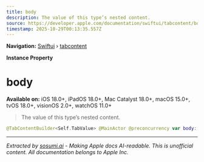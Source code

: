 ```yaml
---
title: body
description: The value of this type’s nested content.
source: https://developer.apple.com/documentation/swiftui/tabcontent/body-swift.property
timestamp: 2025-10-29T00:13:35.557Z
---
```


**Navigation:** [Swiftui](/documentation/swiftui) › [tabcontent](/documentation/swiftui/tabcontent)

**Instance Property**

# body

**Available on:** iOS 18.0+, iPadOS 18.0+, Mac Catalyst 18.0+, macOS 15.0+, tvOS 18.0+, visionOS 2.0+, watchOS 11.0+

> The value of this type’s nested content.

```swift
@TabContentBuilder<Self.TabValue> @MainActor @preconcurrency var body: Self.Body { get }
```

---

*Extracted by [sosumi.ai](https://sosumi.ai) - Making Apple docs AI-readable.*
*This is unofficial content. All documentation belongs to Apple Inc.*
